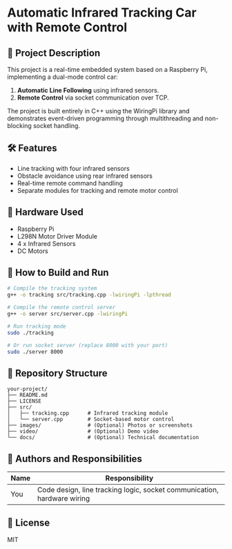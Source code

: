 # Automatic Infrared Tracking Car with Remote Control

## 🚗 Project Description
This project is a real-time embedded system based on a Raspberry Pi, implementing a dual-mode control car:
1. **Automatic Line Following** using infrared sensors.
2. **Remote Control** via socket communication over TCP.

The project is built entirely in C++ using the WiringPi library and demonstrates event-driven programming through multithreading and non-blocking socket handling.

## 🛠️ Features
- Line tracking with four infrared sensors
- Obstacle avoidance using rear infrared sensors
- Real-time remote command handling
- Separate modules for tracking and remote motor control

## 🔧 Hardware Used
- Raspberry Pi
- L298N Motor Driver Module
- 4 x Infrared Sensors
- DC Motors

## 🔌 How to Build and Run
```bash
# Compile the tracking system
g++ -o tracking src/tracking.cpp -lwiringPi -lpthread

# Compile the remote control server
g++ -o server src/server.cpp -lwiringPi

# Run tracking mode
sudo ./tracking

# Or run socket server (replace 8000 with your port)
sudo ./server 8000
```

## 📄 Repository Structure
```
your-project/
├── README.md
├── LICENSE
├── src/
│   ├── tracking.cpp      # Infrared tracking module
│   └── server.cpp        # Socket-based motor control
├── images/               # (Optional) Photos or screenshots
├── video/                # (Optional) Demo video
└── docs/                 # (Optional) Technical documentation
```

## 👤 Authors and Responsibilities
| Name | Responsibility |
|------|----------------|
| You  | Code design, line tracking logic, socket communication, hardware wiring |

## 📄 License
MIT
